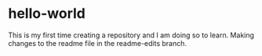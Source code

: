 # hello-world
This is my first time creating a repository and I am doing so to learn.
Making changes to the readme file in the readme-edits branch.
